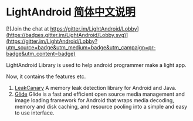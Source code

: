 # LightAndroid [简体中文说明](README-CN.md)
[![Join the chat at https://gitter.im/LightAndroid/Lobby](https://badges.gitter.im/LightAndroid/Lobby.svg)](https://gitter.im/LightAndroid/Lobby?utm_source=badge&utm_medium=badge&utm_campaign=pr-badge&utm_content=badge)


LightAndroid Library is used to help android programmer make a light app.

Now, it contains the features etc.
1. [LeakCanary](https://github.com/square/leakcanary) A memory leak detection library for Android and Java.
2. [Glide](https://github.com/bumptech/glide) Glide is a fast and efficient open source media management and image loading framework for Android that wraps media decoding, memory and disk caching, and resource pooling into a simple and easy to use interface.
